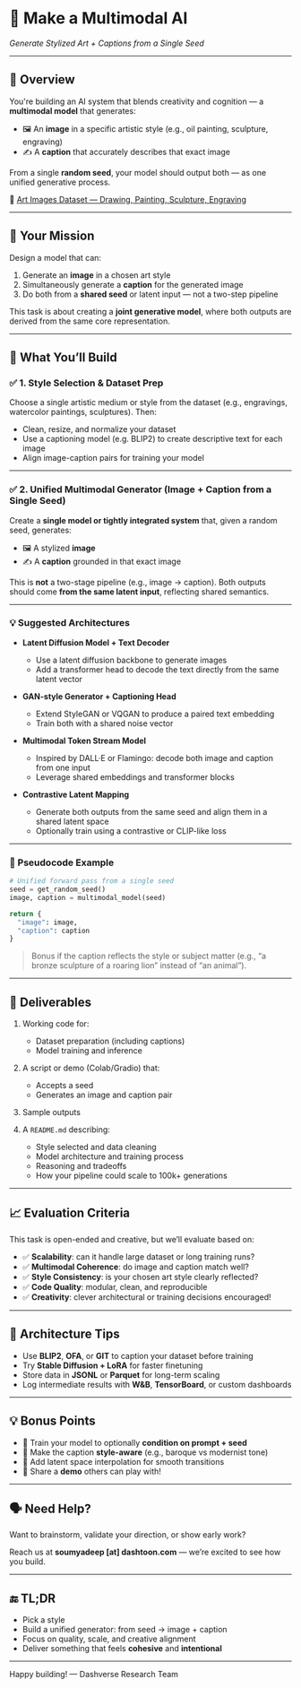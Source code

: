 # 🎨 Make a Multimodal AI  
*Generate Stylized Art + Captions from a Single Seed*

---

## 🚀 Overview

You're building an AI system that blends creativity and cognition — a **multimodal model** that generates:

- 🖼️ An **image** in a specific artistic style (e.g., oil painting, sculpture, engraving)  
- ✍️ A **caption** that accurately describes that exact image  

From a single **random seed**, your model should output both — as one unified generative process.

🎨 [Art Images Dataset — Drawing, Painting, Sculpture, Engraving](https://www.kaggle.com/thedownhill/art-images-drawings-painting-sculpture-engraving)

---

## 🎯 Your Mission

Design a model that can:

1. Generate an **image** in a chosen art style  
2. Simultaneously generate a **caption** for the generated image  
3. Do both from a **shared seed** or latent input — not a two-step pipeline  

This task is about creating a **joint generative model**, where both outputs are derived from the same core representation.

---

## 🧠 What You’ll Build

### ✅ 1. Style Selection & Dataset Prep

Choose a single artistic medium or style from the dataset (e.g., engravings, watercolor paintings, sculptures). Then:

- Clean, resize, and normalize your dataset  
- Use a captioning model (e.g. BLIP2) to create descriptive text for each image  
- Align image-caption pairs for training your model

---

### ✅ 2. Unified Multimodal Generator (Image + Caption from a Single Seed)

Create a **single model or tightly integrated system** that, given a random seed, generates:

- 🖼️ A stylized **image**  
- ✍️ A **caption** grounded in that exact image  

This is **not** a two-stage pipeline (e.g., image → caption). Both outputs should come **from the same latent input**, reflecting shared semantics.

---

### 💡 Suggested Architectures

- **Latent Diffusion Model + Text Decoder**  
  - Use a latent diffusion backbone to generate images  
  - Add a transformer head to decode the text directly from the same latent vector

- **GAN-style Generator + Captioning Head**  
  - Extend StyleGAN or VQGAN to produce a paired text embedding  
  - Train both with a shared noise vector

- **Multimodal Token Stream Model**  
  - Inspired by DALL·E or Flamingo: decode both image and caption from one input  
  - Leverage shared embeddings and transformer blocks

- **Contrastive Latent Mapping**  
  - Generate both outputs from the same seed and align them in a shared latent space  
  - Optionally train using a contrastive or CLIP-like loss

---

### 🔁 Pseudocode Example

```python
# Unified forward pass from a single seed
seed = get_random_seed()
image, caption = multimodal_model(seed)

return {
  "image": image,
  "caption": caption
}
````

> Bonus if the caption reflects the style or subject matter (e.g., “a bronze sculpture of a roaring lion” instead of “an animal”).

---

## 📂 Deliverables

1. Working code for:

   * Dataset preparation (including captions)
   * Model training and inference
2. A script or demo (Colab/Gradio) that:

   * Accepts a seed
   * Generates an image and caption pair
3. Sample outputs
4. A `README.md` describing:

   * Style selected and data cleaning
   * Model architecture and training process
   * Reasoning and tradeoffs
   * How your pipeline could scale to 100k+ generations

---

## 📈 Evaluation Criteria

This task is open-ended and creative, but we’ll evaluate based on:

* ✅ **Scalability**: can it handle large dataset or long training runs?
* ✅ **Multimodal Coherence**: do image and caption match well?
* ✅ **Style Consistency**: is your chosen art style clearly reflected?
* ✅ **Code Quality**: modular, clean, and reproducible
* ✅ **Creativity**: clever architectural or training decisions encouraged!

---

## 🧱 Architecture Tips

* Use **BLIP2**, **OFA**, or **GIT** to caption your dataset before training
* Try **Stable Diffusion + LoRA** for faster finetuning
* Store data in **JSONL** or **Parquet** for long-term scaling
* Log intermediate results with **W\&B**, **TensorBoard**, or custom dashboards

---

## 💡 Bonus Points

* 🎯 Train your model to optionally **condition on prompt + seed**
* 🎨 Make the caption **style-aware** (e.g., baroque vs modernist tone)
* 🔁 Add latent space interpolation for smooth transitions
* 💬 Share a **demo** others can play with!

---

## 🗣 Need Help?

Want to brainstorm, validate your direction, or show early work?

Reach us at **soumyadeep [at] dashtoon.com** — we’re excited to see how you build.

---

## 🔚 TL;DR

* Pick a style
* Build a unified generator: from seed → image + caption
* Focus on quality, scale, and creative alignment
* Deliver something that feels **cohesive** and **intentional**

---

Happy building!
— Dashverse Research Team
